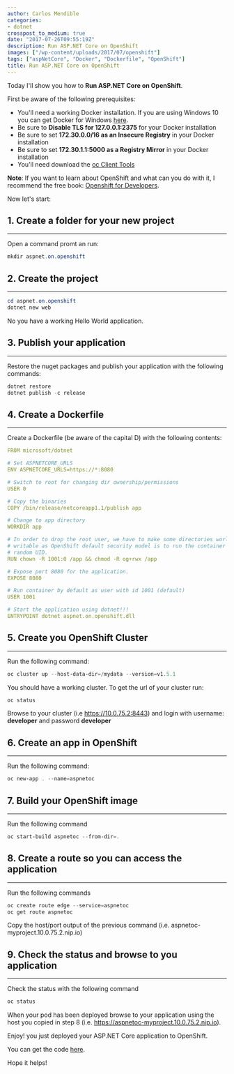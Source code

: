 ```yaml
---
author: Carlos Mendible
categories:
- dotnet
crosspost_to_medium: true
date: "2017-07-26T09:55:19Z"
description: Run ASP.NET Core on OpenShift
images: ["/wp-content/uploads/2017/07/openshift"]
tags: ["aspNetCore", "Docker", "Dockerfile", "OpenShift"]
title: Run ASP.NET Core on OpenShift
---
```

Today I'll show you how to **Run ASP.NET Core on OpenShift**.

First be aware of the following prerequisites:

  * You'll need a working Docker installation. If you are using Windows 10 you can get Docker for Windows <a href="https://docs.docker.com/docker-for-windows/install/#download-docker-for-windows" target="_blank">here</a>.
  * Be sure to **Disable TLS for 127.0.0.1:2375** for your Docker installation
  * Be sure to set **172.30.0.0/16 as an Insecure Registry** in your Docker installation
  * Be sure to set **172.30.1.1:5000 as a Registry Mirror** in your Docker installation
  * You'll need download the <a href="https://www.openshift.org/download.html" target="_blank">oc Client Tools</a>

**Note**: If you want to learn about OpenShift and what can you do with it, I recommend the free book: <a href="https://www.openshift.com/promotions/for-developers.html" target="_blank">Openshift for Developers</a>.

Now let's start:

## 1. Create a folder for your new project
---
Open a command promt an run:
    
``` powershell
mkdir aspnet.on.openshift
```

## 2. Create the project
---

``` powershell
cd aspnet.on.openshift
dotnet new web
```
No you have a working Hello World application.

## 3. Publish your application
---
Restore the nuget packages and publish your application with the following commands:
          
``` powershell
dotnet restore
dotnet publish -c release
```

## 4. Create a Dockerfile
---
Create a Dockerfile (be aware of the capital D) with the following contents:

``` yml
FROM microsoft/dotnet 

# Set ASPNETCORE_URLS
ENV ASPNETCORE_URLS=https://*:8080

# Switch to root for changing dir ownership/permissions
USER 0

# Copy the binaries
COPY /bin/release/netcoreapp1.1/publish app

# Change to app directory
WORKDIR app

# In order to drop the root user, we have to make some directories world
# writable as OpenShift default security model is to run the container under
# random UID.
RUN chown -R 1001:0 /app && chmod -R og+rwx /app

# Expose port 8080 for the application.
EXPOSE 8080

# Run container by default as user with id 1001 (default)
USER 1001

# Start the application using dotnet!!!
ENTRYPOINT dotnet aspnet.on.openshift.dll
```

## 5. Create you OpenShift Cluster
---
Run the following command:

``` powershell
oc cluster up --host-data-dir=/mydata --version=v1.5.1
```

You should have a working cluster. To get the url of your cluster run:
          
``` powershell
oc status 
```
          
Browse to your cluster (i.e <a href="https://10.0.75.2:8443" target="_blank">https://10.0.75.2:8443</a>) and login with username: **developer** and password **developer**

## 6. Create an app in OpenShift
---
Run the following command: 
          
``` powershell
oc new-app . --name=aspnetoc
```
 
## 7. Build your OpenShift image
---
Run the following command 
          
``` powershell
oc start-build aspnetoc --from-dir=.
```

## 8. Create a route so you can access the application
--- 
Run the following commands 
          
``` powershell
oc create route edge --service=aspnetoc
oc get route aspnetoc
```
          
Copy the host/port output of the previous command (i.e. aspnetoc-myproject.10.0.75.2.nip.io)

## 9. Check the status and browse to you application
---
Check the status with the following command 
          
``` powershell
oc status
```
          
When your pod has been deployed browse to your application using the host you copied in step 8 (i.e. <a href="https://aspnetoc-myproject.10.0.75.2.nip.io" target="_blank">https://aspnetoc-myproject.10.0.75.2.nip.io</a>).

Enjoy! you just deployed your ASP.NET Core application to OpenShift.

You can get the code <a href="https://github.com/cmendible/dotnetcore.samples/tree/master/aspnet.on.openshift" target="_blank">here</a>.

Hope it helps!